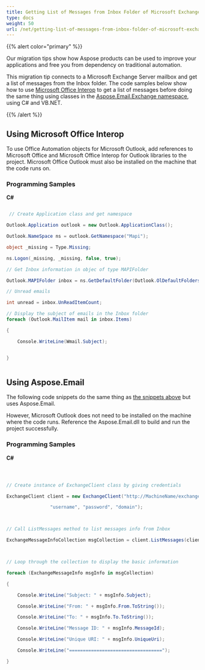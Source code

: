 ```yaml
---
title: Getting List of Messages from Inbox Folder of Microsoft Exchange Server Mailbox
type: docs
weight: 50
url: /net/getting-list-of-messages-from-inbox-folder-of-microsoft-exchange-server-mailbox/
---
```



{{% alert color="primary" %}} 

Our migration tips show how Aspose products can be used to improve your applications and free you from dependency on traditional automation.

This migration tip connects to a Microsoft Exchange Server mailbox and get a list of messages from the Inbox folder. The code samples below show how to use [Microsoft Office Interop](#using-microsoft-office-interop) to get a list of messages before doing the same thing using classes in the [Aspose.Email.Exchange namespace](#using-asposeemail), using C# and VB.NET.

{{% /alert %}} 
## **Using Microsoft Office Interop**
To use Office Automation objects for Microsoft Outlook, add references to Microsoft Office and Microsoft Office Interop for Outlook libraries to the project. Microsoft Office Outlook must also be installed on the machine that the code runs on.
### **Programming Samples**
**C#**

``` cs

 // Create Application class and get namespace

Outlook.Application outlook = new Outlook.ApplicationClass();

Outlook.NameSpace ns = outlook.GetNamespace("Mapi");

object _missing = Type.Missing;

ns.Logon(_missing, _missing, false, true);

// Get Inbox information in objec of type MAPIFolder

Outlook.MAPIFolder inbox = ns.GetDefaultFolder(Outlook.OlDefaultFolders.olFolderInbox);

// Unread emails

int unread = inbox.UnReadItemCount;

// Display the subject of emails in the Inbox folder
foreach (Outlook.MailItem mail in inbox.Items)

{

    Console.WriteLine(Wmail.Subject);


}



```
## **Using Aspose.Email**
The following code snippets do the same thing as [the snippets above](#using-microsoft-office-interop) but uses Aspose.Email.

However, Microsoft Outlook does not need to be installed on the machine where the code runs. Reference the Aspose.Email.dll to build and run the project successfully.
### **Programming Samples**
**C#**

``` cs



// Create instance of ExchangeClient class by giving credentials

ExchangeClient client = new ExchangeClient("http://MachineName/exchange/Username",

                "username", "password", "domain");



// Call ListMessages method to list messages info from Inbox

ExchangeMessageInfoCollection msgCollection = client.ListMessages(client.MailboxInfo.InboxUri);



// Loop through the collection to display the basic information

foreach (ExchangeMessageInfo msgInfo in msgCollection)

{

    Console.WriteLine("Subject: " + msgInfo.Subject);

    Console.WriteLine("From: " + msgInfo.From.ToString());

    Console.WriteLine("To: " + msgInfo.To.ToString());

    Console.WriteLine("Message ID: " + msgInfo.MessageId);

    Console.WriteLine("Unique URI: " + msgInfo.UniqueUri);

    Console.WriteLine("==================================");

}



```
